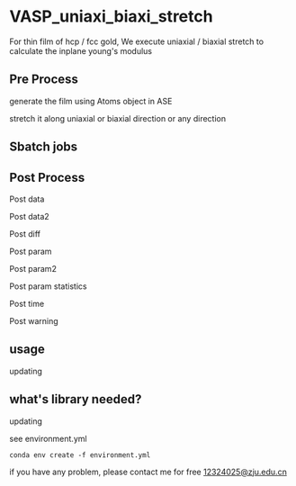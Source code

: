 # VASP_uniaxi_biaxi_stretch
For thin film of hcp / fcc gold, We execute uniaxial / biaxial stretch to calculate the inplane young's modulus

## Pre Process
generate the film using Atoms object in ASE

stretch it along uniaxial or biaxial direction or any direction

## Sbatch jobs



## Post Process
Post data

Post data2

Post diff

Post param

Post param2

Post param statistics

Post time

Post warning

## usage
updating

## what's library needed?
updating

see environment.yml
```shell
conda env create -f environment.yml
```

if you have any problem, please contact me for free 12324025@zju.edu.cn




